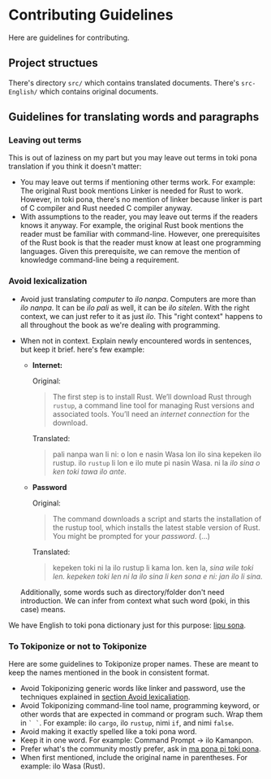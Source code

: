 # Contributing Guidelines

Here are guidelines for contributing.

## Project structues

There's directory `src/` which contains translated documents. There's `src-English/` which contains original documents.

## Guidelines for translating words and paragraphs

### Leaving out terms

This is out of laziness on my part but you may leave out terms in toki pona translation if you think it doesn't matter:

- You may leave out terms if mentioning other terms work. For example: The original Rust book mentions Linker is needed for Rust to work. However, in toki pona, there's no mention of linker because linker is part of C compiler and Rust needed C compiler anyway.
- With assumptions to the reader, you may leave out terms if the readers knows it anyway. For example, the original Rust book mentions the reader must be familiar with command-line. However, one prerequisites of the Rust book is that the reader must know at least one programming languages. Given this prerequisite, we can remove the mention of knowledge command-line being a requirement.

### Avoid lexicalization

- Avoid just translating *computer* to *ilo nanpa*. Computers are more than *ilo nanpa*. It can be *ilo pali* as well, it can be *ilo sitelen*. With the right context, we can just refer to it as just *ilo*. This "right context" happens to all throughout the book as we're dealing with programming.
- When not in context. Explain newly encountered words in sentences, but keep it brief. here's few example:
  - **Internet:**

    Original:

    > The first step is to install Rust. We’ll download Rust through `rustup`, a command line tool for managing Rust versions and associated tools. You’ll need an _internet connection_ for the download.

    Translated:

    > pali nanpa wan li ni: o lon e nasin Wasa lon ilo sina kepeken ilo rustup. ilo `rustup` li lon e ilo mute pi nasin Wasa. ni la _ilo sina o ken toki tawa ilo ante_.

  - **Password**

    Original:

    > The command downloads a script and starts the installation of the rustup tool, which installs the latest stable version of Rust. You might be prompted for your _password_. (&#8230;)

    Translated:

    > kepeken toki ni la ilo rustup li kama lon. ken la, _sina wile toki len. kepeken toki len ni la ilo sina li ken sona e ni: jan ilo li sina._
  
  Additionally, some words such as directory/folder don't need introduction. We can infer from context what such word (poki, in this case) means.

We have English to toki pona dictionary just for this purpose: [lipu sona][lipu-sona].

### To Tokiponize or not to Tokiponize

Here are some guidelines to Tokiponize proper names. These are meant to keep the names mentioned in the book in consistent format.

- Avoid Tokiponizing generic words like linker and password, use the techniques explained in [section Avoid lexicaliation][avoid-lexicalization].
- Avoid Tokiponizing command-line tool name, programming keyword, or other words that are expected in command or program such. Wrap them in `` ` ` ``. For example: ilo `cargo`, ilo `rustup`, nimi `if`, and nimi `false`.
- Avoid making it exactly spelled like a toki pona word.
- Keep it in one word. For example: Command Prompt -> ilo Kamanpon.
- Prefer what's the community mostly prefer, ask in [ma pona pi toki pona][ma-pona-pi-toki-pona].
- When first mentioned, include the original name in parentheses. For example: ilo Wasa (Rust).

[lipu-sona]: ./lipu-sona.md
[avoid-lexicalization]: #avoid-lexicalization
[ma-pona-pi-toki-pona]: https://discord.gg/Byqn5z9
